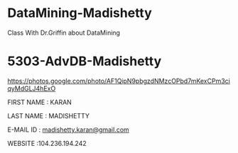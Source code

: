 # DataMining-Madishetty
Class With Dr.Griffin about DataMining

# 5303-AdvDB-Madishetty


https://photos.google.com/photo/AF1QipN9pbgzdNMzcOPbd7mKexCPm3ciqyMdGLJ4hExO

FIRST NAME      : KARAN 

LAST NAME       : MADISHETTY

E-MAIL ID       : madishetty.karan@gmail.com

WEBSITE         :104.236.194.242

